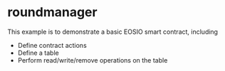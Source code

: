 # roundmanager

This example is to demonstrate a basic EOSIO smart contract, including

- Define contract actions
- Define a table
- Perform read/write/remove operations on the table
